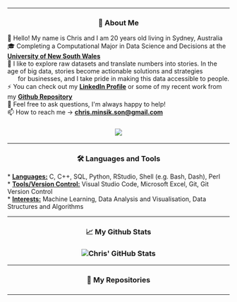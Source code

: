 
<hr>

<h3 align="center">
👀 About Me</h3>

👋 Hello! My name is Chris and I am 20 years old living in Sydney, Australia
<br />
🎓 Completing a Computational Major in Data Science and Decisions at the <a href="https://www.unsw.edu.au/"> <b>University of New South Wales</b></a>
<br />
🌱 I like to explore raw datasets and translate numbers into stories. In the age of big data, stories become actionable solutions and strategies <br>
&nbsp; &nbsp; &nbsp; for businesses, and I take pride in making this data accessible to people.
<br />
⚡ You can check out my <a href="https://www.linkedin.com/in/chris-minsik-son/"> <b>LinkedIn Profile</b></a> or some of my recent work from my <a href="https://github.com/chris-minsik-son?tab=repositories"> <b>Github Repository</b></a>
<br />
💬 Feel free to ask questions, I'm always happy to help!
<br />
📫 How to reach me -> <a href="mailto:chris.minsik.son@gmail.com"> <b>chris.minsik.son@gmail.com</b></a>

<h3 align="center">

  ![](https://camo.githubusercontent.com/992babdffd8c74a1502de375fbdf7e4d54773242/68747470733a2f2f6d656469612e67697068792e636f6d2f6d656469612f53576f536b4e36447854737a71494b4571762f67697068792e676966)

<hr>

<h3 align="center">
🛠 Languages and Tools</h3>
<p align="left">
* <b><u>Languages:</b></u> C, C++, SQL, Python, RStudio, Shell (e.g. Bash, Dash), Perl
<br />
* <b><u>Tools/Version Control:</b></u> Visual Studio Code, Microsoft Excel, Git, Git Version Control
<br />
* <b><u>Interests:</b></u> Machine Learning, Data Analysis and Visualisation, Data Structures and Algorithms

<hr>

<h3 align="center">
📈 My Github Stats</h3>
<h3 align="center">
  <img align="center" src="https://github-readme-stats.vercel.app/api?username=chris-minsik-son&show_icons=true&theme=vue" alt="Chris' GitHub Stats" />
</a>

<br />


<hr>

<h3 align="center">
📂 My Repositories </h3>
<h3 align="center">

  
<hr>
